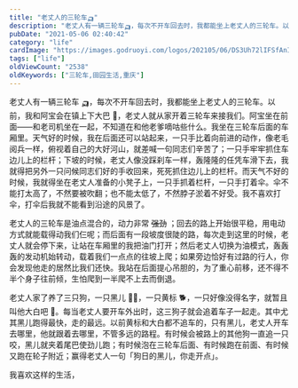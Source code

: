 ```yaml
---
title: "老丈人的三轮车🛺"
description: "老丈人有一辆三轮车🛺，每次不开车回去时，我都能坐上老丈人的三轮车。以前，我和阿宝会在镇上下大巴，老丈人就从家开着三轮车来接我们。"
pubDate: "2021-05-06 02:40:42"
category: "life"
cardImage: "https://images.godruoyi.com/logos/202105/06/DS3Uh72lIFSfAnI1c7neESOFSZHnzMsVlOpGs9CS.jpeg"
tags: ["life"]
oldViewCount: "2538"
oldKeywords: ["三轮车,田园生活,重庆"]
---
```


老丈人有一辆三轮车 🛺，每次不开车回去时，我都能坐上老丈人的三轮车。以前，我和阿宝会在镇上下大巴 🚌，老丈人就从家开着三轮车来接我们。阿宝坐在前面——和老司机坐在一起，不知道在和他老爹嘀咕些什么。我坐在三轮车后面的车厢里。天气好的时候，我在后面还可以站起来，一只手比着向前进的动作，像老毛阅兵一样，俯视着自己的大好河山，就差喊一句同志们辛苦了；一只手牢牢抓住车边儿上的栏杆；下坡的时候，老丈人像没踩刹车一样，轰隆隆的任凭车滑下去，我就得把另外一只问候同志们好的手收回来，死死抓住边儿上的栏杆。而天气不好的时候，我就得坐在老丈人准备的小凳子上，一只手抓着栏杆，一只手打着伞。伞不能打太高了，不然要被吹翻；也不能太低了，不然脖子淤着不好受。我不喜欢打伞，打伞后我就不能看到沿途的风景了。

老丈人的三轮车是油点混合的，动力非常 ~~强劲~~ ；回去的路上开始很平稳，用电动方式就能载得动我们仨呢；而后面有一段坡度很陡的路，每次走到这里的时候，老丈人就会停下来，让站在车厢里的我把油门打开；然后老丈人切换为油模式，轰轰轰的发动机始转动，载着我们一点点的往坡上爬；如果旁边恰好有过路的行人，你会发现他走的居然比我们还快。我站在后面提心吊胆的，为了重心前移，还不得不半个身子往前倾，生怕爬到一半爬不上去而倒退。

老丈人家了养了三只狗，一只黑儿 🐕‍🦺，一只黄标 🐕，一只好像没得名字，就暂且叫他大白吧 🐩。每当老丈人要开车外出时，这三狗子就会追着车子一起走。其中尤其黑儿跑得最快，走的最远。以前黄标和大白都不追车的，只有黑儿，老丈人开车去哪里，他就跟着去哪里，不管多远的路程。有时候会被路上的其他狗一直追一只咬，黑儿就夹着尾巴使劲儿跑；有时候泡在三轮车后面、有时候跑在前面、有时候又跑在轮子附近；赢得老丈人一句「狗日的黑儿，你走开点」。

我喜欢这样的生活，
